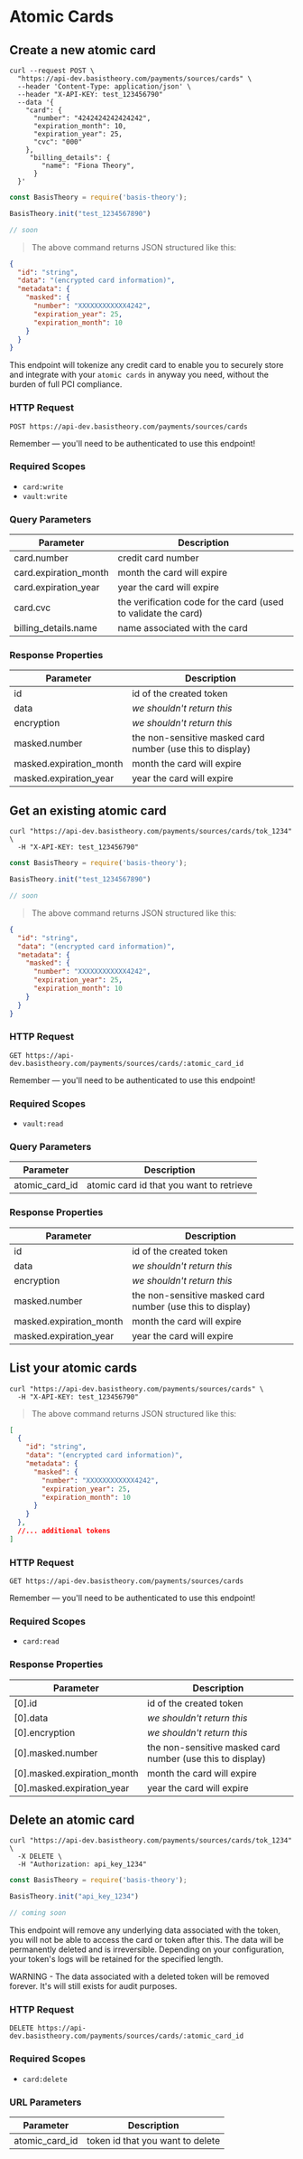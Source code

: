 # Atomic Cards

## Create a new atomic card

```shell
curl --request POST \
  "https://api-dev.basistheory.com/payments/sources/cards" \
  --header 'Content-Type: application/json' \
  --header "X-API-KEY: test_123456790"
  --data '{
    "card": {
      "number": "4242424242424242",
      "expiration_month": 10,
      "expiration_year": 25,
      "cvc": "000"
    },
     "billing_details": {
        "name": "Fiona Theory",
      }
  }'
```

```javascript
const BasisTheory = require('basis-theory');

BasisTheory.init("test_1234567890")

// soon
```

> The above command returns JSON structured like this:

```json
{
  "id": "string",
  "data": "(encrypted card information)",
  "metadata": {
    "masked": {
      "number": "XXXXXXXXXXXX4242",
      "expiration_year": 25,
      "expiration_month": 10
    }
  }
}
```

This endpoint will tokenize any credit card to enable you to securely store and integrate with your `atomic cards` in anyway you need, without the burden of full PCI compliance. 

### HTTP Request

`POST https://api-dev.basistheory.com/payments/sources/cards`

<aside class="success">
Remember — you'll need to be authenticated to use this endpoint!
</aside>

### Required Scopes

- `card:write`
- `vault:write`

### Query Parameters

Parameter | Description
--------- | -----------
card.number | credit card number
card.expiration_month | month the card will expire
card.expiration_year | year the card will expire
card.cvc | the verification code for the card (used to validate the card)
billing_details.name | name associated with the card

### Response Properties

Parameter | Description
--------- | -----------
id | id of the created token 
data | *we shouldn't return this* 
encryption | *we shouldn't return this*
masked.number | the non-sensitive masked card number (use this to display)
masked.expiration_month | month the card will expire
masked.expiration_year | year the card will expire

## Get an existing atomic card

```shell
curl "https://api-dev.basistheory.com/payments/sources/cards/tok_1234" \
  -H "X-API-KEY: test_123456790"
```

```javascript
const BasisTheory = require('basis-theory');

BasisTheory.init("test_1234567890")

// soon
```

> The above command returns JSON structured like this:

```json
{
  "id": "string",
  "data": "(encrypted card information)",
  "metadata": {
    "masked": {
      "number": "XXXXXXXXXXXX4242",
      "expiration_year": 25,
      "expiration_month": 10
    }
  }
}
```

### HTTP Request

`GET https://api-dev.basistheory.com/payments/sources/cards/:atomic_card_id`

<aside class="success">
Remember — you'll need to be authenticated to use this endpoint!
</aside>

### Required Scopes

- `vault:read`

### Query Parameters

Parameter | Description
--------- | -----------
atomic_card_id | atomic card id that you want to retrieve

### Response Properties

Parameter | Description
--------- | -----------
id | id of the created token
data | *we shouldn't return this*
encryption | *we shouldn't return this*
masked.number | the non-sensitive masked card number (use this to display)
masked.expiration_month | month the card will expire
masked.expiration_year | year the card will expire


## List your atomic cards

```shell
curl "https://api-dev.basistheory.com/payments/sources/cards" \
  -H "X-API-KEY: test_123456790"
```

> The above command returns JSON structured like this:

```json
[
  {
    "id": "string",
    "data": "(encrypted card information)",
    "metadata": {
      "masked": {
        "number": "XXXXXXXXXXXX4242",
        "expiration_year": 25,
        "expiration_month": 10
      }
    }
  },
  //... additional tokens
]
```

### HTTP Request

`GET https://api-dev.basistheory.com/payments/sources/cards`

<aside class="success">
Remember — you'll need to be authenticated to use this endpoint!
</aside>

### Required Scopes

- `card:read`

### Response Properties

Parameter | Description
--------- | -----------
[0].id | id of the created token
[0].data | *we shouldn't return this*
[0].encryption | *we shouldn't return this*
[0].masked.number | the non-sensitive masked card number (use this to display)
[0].masked.expiration_month | month the card will expire
[0].masked.expiration_year | year the card will expire

## Delete an atomic card

```shell
curl "https://api-dev.basistheory.com/payments/sources/cards/tok_1234" \
  -X DELETE \
  -H "Authorization: api_key_1234"
```

```javascript
const BasisTheory = require('basis-theory');

BasisTheory.init("api_key_1234")

// coming soon
```

This endpoint will remove any underlying data associated with the token, you will not be able to access the card or token after this. The data will be permanently deleted and is irreversible. Depending on your configuration, your token's logs will be retained for the specified length.  

<aside class="warning">
WARNING - The data associated with a deleted token will be removed forever. It's will still exists for audit purposes.
</aside>

### HTTP Request

`DELETE https://api-dev.basistheory.com/payments/sources/cards/:atomic_card_id`

### Required Scopes

- `card:delete`

### URL Parameters

Parameter | Description
--------- | -----------
atomic_card_id | token id that you want to delete

